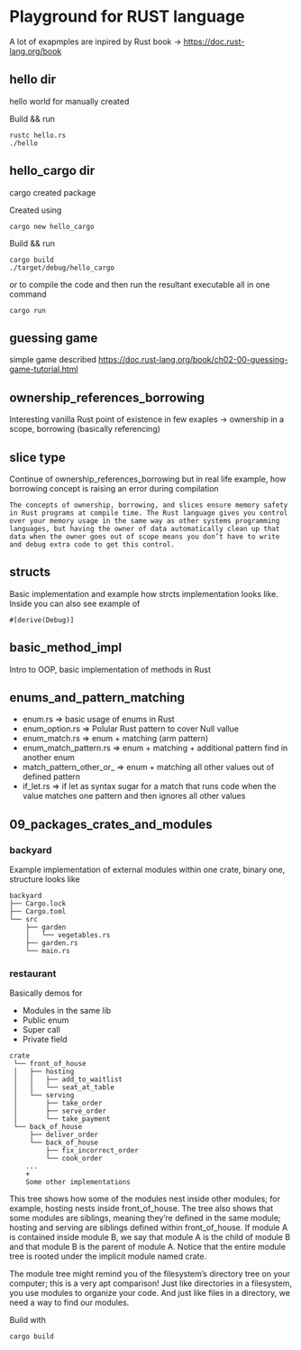 # Playground for RUST language
A lot of exapmples are inpired by Rust book -> https://doc.rust-lang.org/book

## hello dir
hello world for manually created

Build && run
```
rustc hello.rs
./hello
```

## hello_cargo dir
cargo created package


Created using
```
cargo new hello_cargo
```

Build && run
```
cargo build
./target/debug/hello_cargo
```
or to compile the code and then run the resultant executable all in one command
```
cargo run
```

## guessing game
simple game described https://doc.rust-lang.org/book/ch02-00-guessing-game-tutorial.html

## ownership_references_borrowing
Interesting vanilla Rust point of existence in few exaples -> ownership in a scope, borrowing (basically referencing)

## slice type
Continue of ownership_references_borrowing but in real life example, how borrowing concept is raising an error during compilation

```
The concepts of ownership, borrowing, and slices ensure memory safety in Rust programs at compile time. The Rust language gives you control over your memory usage in the same way as other systems programming languages, but having the owner of data automatically clean up that data when the owner goes out of scope means you don’t have to write and debug extra code to get this control.
```

## structs
Basic implementation and example how strcts implementation looks like.
Inside you can also see example of
```
#[derive(Debug)]
```

## basic_method_impl
Intro to OOP, basic implementation of methods in Rust

## enums_and_pattern_matching
- enum.rs => basic usage of enums in Rust
- enum_option.rs => Polular Rust pattern to cover Null vallue
- enum_match.rs => enum + matching (arm pattern)
- enum_match_pattern.rs => enum + matching + additional pattern find in another enum
- match_pattern_other_or_ => enum + matching all other values out of defined pattern
- if_let.rs => if let as syntax sugar for a match that runs code when the value matches one pattern and then ignores all other values

## 09_packages_crates_and_modules
### backyard
Example implementation of external modules within one crate, binary one, structure looks like

```
backyard
├── Cargo.lock
├── Cargo.toml
└── src
    ├── garden
    │   └── vegetables.rs
    ├── garden.rs
    └── main.rs
```
### restaurant
Basically demos for
- Modules in the same lib
- Public enum
- Super call
- Private field
```
crate
 └── front_of_house
 │   ├── hosting
 │   │   ├── add_to_waitlist
 │   │   └── seat_at_table
 │   └── serving
 │       ├── take_order
 │       ├── serve_order
 │       └── take_payment
 └── back_of_house
     ├── deliver_order
     └── back_of_house
         ├── fix_incorrect_order
         └── cook_order
    ...
    +
    Some other implementations

```
This tree shows how some of the modules nest inside other modules; for example, hosting nests inside front_of_house. The tree also shows that some modules are siblings, meaning they’re defined in the same module; hosting and serving are siblings defined within front_of_house. If module A is contained inside module B, we say that module A is the child of module B and that module B is the parent of module A. Notice that the entire module tree is rooted under the implicit module named crate.

The module tree might remind you of the filesystem’s directory tree on your computer; this is a very apt comparison! Just like directories in a filesystem, you use modules to organize your code. And just like files in a directory, we need a way to find our modules.

Build with
```
cargo build
```




